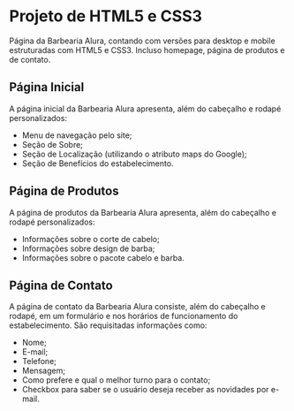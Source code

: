 # Projeto de HTML5 e CSS3
Página da Barbearia Alura, contando com versões para desktop e mobile estruturadas com HTML5 e CSS3. Incluso homepage, página de produtos e de contato.

## Página Inicial
A página inicial da Barbearia Alura apresenta, além do cabeçalho e rodapé personalizados:
* Menu de navegação pelo site;
* Seção de Sobre;
* Seção de Localização (utilizando o atributo maps do Google);
* Seção de Benefícios do estabelecimento.

## Página de Produtos
A página de produtos da Barbearia Alura apresenta, além do cabeçalho e rodapé personalizados:
* Informações sobre o corte de cabelo;
* Informações sobre design de barba;
* Informações sobre o pacote cabelo e barba.

## Página de Contato
A página de contato da Barbearia Alura consiste, além do cabeçalho e rodapé, em um formulário e nos horários de funcionamento do estabelecimento. São requisitadas informações como:
* Nome;
* E-mail;
* Telefone;
* Mensagem;
* Como prefere e qual o melhor turno para o contato;
* Checkbox para saber se o usuário deseja receber as novidades por e-mail. 
